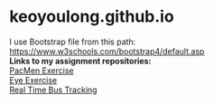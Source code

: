 # keoyoulong.github.io
I use Bootstrap file from this path: https://www.w3schools.com/bootstrap4/default.asp
<br>
**Links to my assignment repositories:**
<br>
<a href="https://github.com/keoyoulong/PacMen-Exercise">PacMen Exercise</a>
<br>
<a href="https://github.com/keoyoulong/Eye-Exercise">Eye Exercise</a>
<br>
<a href="https://github.com/keoyoulong/Real-Time-Bus-Tracker">Real Time Bus Tracking</a>
